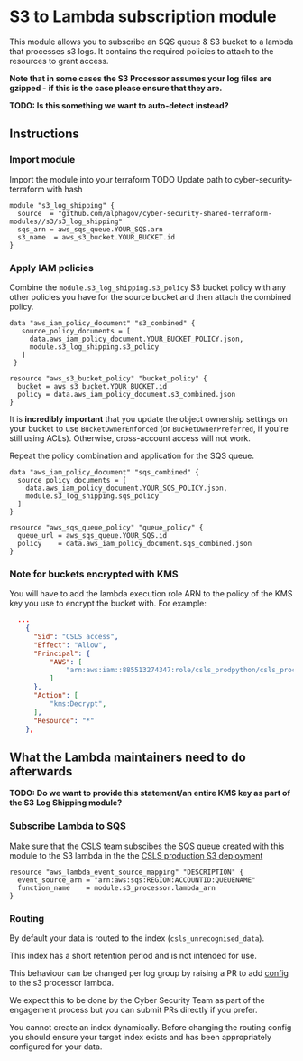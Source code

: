 # S3 to Lambda subscription module

This module allows you to subscribe an SQS queue & S3 bucket to a
lambda that processes s3 logs. It contains the required policies to attach to the
resources to grant access.

**Note that in some cases the S3 Processor assumes your log files are gzipped -**
**if this is the case please ensure that they are.**

**TODO: Is this something we want to auto-detect instead?**

## Instructions

### Import module
Import the module into your terraform
TODO Update path to cyber-security-terraform with hash
``` hcl
module "s3_log_shipping" {
  source  = "github.com/alphagov/cyber-security-shared-terraform-modules//s3/s3_log_shipping"
  sqs_arn = aws_sqs_queue.YOUR_SQS.arn
  s3_name  = aws_s3_bucket.YOUR_BUCKET.id
}
```

### Apply IAM policies
Combine the `module.s3_log_shipping.s3_policy` S3 bucket policy with
any other policies you have for the source bucket and then attach the
combined policy.

``` hcl
data "aws_iam_policy_document" "s3_combined" {
   source_policy_documents = [
     data.aws_iam_policy_document.YOUR_BUCKET_POLICY.json,
     module.s3_log_shipping.s3_policy
   ]
 }

resource "aws_s3_bucket_policy" "bucket_policy" {
  bucket = aws_s3_bucket.YOUR_BUCKET.id
  policy = data.aws_iam_policy_document.s3_combined.json
}
```

It is **incredibly important** that you update the object ownership settings on
your bucket to use `BucketOwnerEnforced` (or `BucketOwnerPreferred`, if you're
still using ACLs).  Otherwise, cross-account access will not work.

Repeat the policy combination and application for the SQS queue.

``` hcl
data "aws_iam_policy_document" "sqs_combined" {
  source_policy_documents = [
    data.aws_iam_policy_document.YOUR_SQS_POLICY.json,
    module.s3_log_shipping.sqs_policy
  ]
}

resource "aws_sqs_queue_policy" "queue_policy" {
  queue_url = aws_sqs_queue.YOUR_SQS.id
  policy    = data.aws_iam_policy_document.sqs_combined.json
}
```
### Note for buckets encrypted with KMS
You will have to add the lambda execution role ARN to the policy of the KMS key
you use to encrypt the bucket with. For example:

```json
  ...
    {
      "Sid": "CSLS access",
      "Effect": "Allow",
      "Principal": {
          "AWS": [
              "arn:aws:iam::885513274347:role/csls_prodpython/csls_process_s3_logs_lambda_prodpython",
          ]
      },
      "Action": [
          "kms:Decrypt",
      ],
      "Resource": "*"
    },
```

## What the Lambda maintainers need to do afterwards
**TODO: Do we want to provide this statement/an entire KMS key as part of the S3**
**Log Shipping module?**

### Subscribe Lambda to SQS

Make sure that the CSLS team subscibes the SQS queue created with this module
to the S3 lambda in the the [CSLS production S3
deployment](https://github.com/alphagov/centralised-security-logging-service/tree/master/terraform/deployments/885513274347_prodpython/module-csls-python-s3.tf)

```hcl
resource "aws_lambda_event_source_mapping" "DESCRIPTION" {
  event_source_arn = "arn:aws:sqs:REGION:ACCOUNTID:QUEUENAME"
  function_name    = module.s3_processor.lambda_arn
}
```
### Routing

By default your data is routed to the index (`csls_unrecognised_data`).

This index has a short retention period and is not intended for
use.

This behaviour can be changed per log group by raising a PR to
add [config](kinesis_processor/s3_mapping.toml)
to the s3 processor lambda.

We expect this to be done by the Cyber Security Team as part of
the engagement process but you can submit PRs directly if you
prefer.

You cannot create an index dynamically. Before changing
the routing config you should ensure your target index
exists and has been appropriately configured for your
data.
